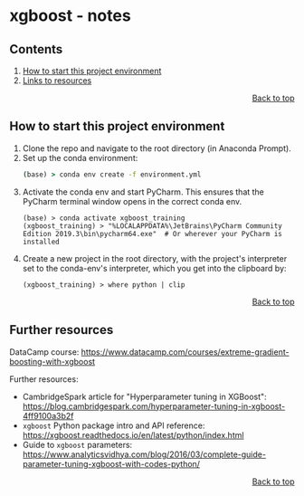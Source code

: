 <!-- To view this file rendered, try opening VSCode and clicking to open the "Preview" pane -->
# xgboost - notes

## Contents
<!-- This contents is kept up to date *manually* -->
1. [How to start this project environment](#How-to-start-this-project-environment)
1. [Links to resources](#Further-resources)

<div align="right"><a href="#contents">Back to top</a></div>

## How to start this project environment
1. Clone the repo and navigate to the root directory (in Anaconda Prompt).
1. Set up the conda environment:
    ```cmd
    (base) > conda env create -f environment.yml
    ```
1. Activate the conda env and start PyCharm. This ensures that the PyCharm terminal window opens in the correct conda env.
    ```
    (base) > conda activate xgboost_training
    (xgboost_training) > "%LOCALAPPDATA%\JetBrains\PyCharm Community Edition 2019.3\bin\pycharm64.exe"  # Or wherever your PyCharm is installed
    ```
1. Create a new project in the root directory, with the project's interpreter set to the conda-env's interpreter, which you get into the clipboard by:
    ```
    (xgboost_training) > where python | clip
    ```
<div align="right"><a href="#contents">Back to top</a></div>

## Further resources
DataCamp course: <https://www.datacamp.com/courses/extreme-gradient-boosting-with-xgboost>

Further resources:
- CambridgeSpark article for "Hyperparameter tuning in XGBoost": <https://blog.cambridgespark.com/hyperparameter-tuning-in-xgboost-4ff9100a3b2f>
- `xgboost` Python package intro and API reference: <https://xgboost.readthedocs.io/en/latest/python/index.html>
- Guide to `xgboost` parameters: <https://www.analyticsvidhya.com/blog/2016/03/complete-guide-parameter-tuning-xgboost-with-codes-python/>

<div align="right"><a href="#contents">Back to top</a></div>
